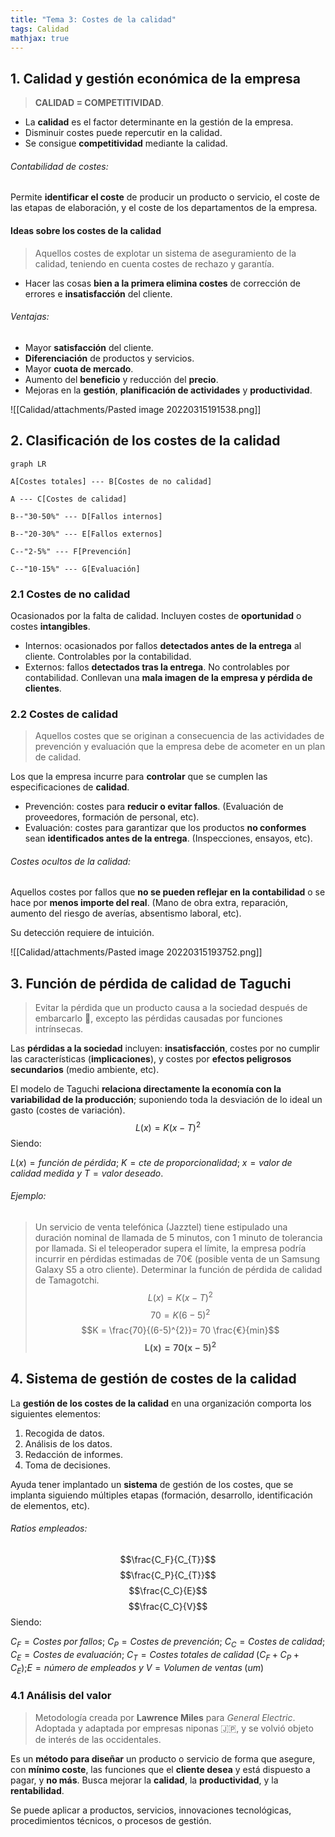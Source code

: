 ```yaml
---
title: "Tema 3: Costes de la calidad"
tags: Calidad
mathjax: true
---
```


## 1. Calidad y gestión económica de la empresa

> __CALIDAD = COMPETITIVIDAD__.

- La __calidad__ es el factor determinante en la gestión de la empresa.
- Disminuir costes puede repercutir en la calidad.
- Se consigue **competitividad** mediante la calidad.

###### Contabilidad de costes:

Permite **identificar el coste** de producir un producto o servicio, el coste de las etapas de elaboración, y el coste de los departamentos de la empresa.

#### Ideas sobre los costes de la calidad

> Aquellos costes de explotar un sistema de aseguramiento de la calidad, teniendo en cuenta costes de rechazo y garantía.

- Hacer las cosas **bien a la primera elimina costes** de corrección de errores e **insatisfacción** del cliente.

###### Ventajas:

- Mayor __satisfacción__ del cliente.
- __Diferenciación__ de productos y servicios.
- Mayor __cuota de mercado__.
- Aumento del __beneficio__ y reducción del __precio__.
- Mejoras en la __gestión__, __planificación de actividades__ y __productividad__.


![[Calidad/attachments/Pasted image 20220315191538.png]]

## 2. Clasificación de los costes de la calidad

```mermaid
graph LR

A[Costes totales] --- B[Costes de no calidad]

A --- C[Costes de calidad]

B--"30-50%" --- D[Fallos internos]

B--"20-30%" --- E[Fallos externos]

C--"2-5%" --- F[Prevención]

C--"10-15%" --- G[Evaluación]
```

### 2.1 Costes de no calidad

Ocasionados por la falta de calidad. Incluyen costes de __oportunidad__ o costes __intangibles__.

- Internos: ocasionados por fallos __detectados antes de la entrega__ al cliente. Controlables por la contabilidad.
- Externos: fallos __detectados tras la entrega__. No controlables por contabilidad. Conllevan una __mala imagen de la empresa y pérdida de clientes__.

### 2.2 Costes de calidad

> Aquellos costes que se originan a consecuencia de las actividades de prevención y evaluación que la empresa debe de acometer en un plan de calidad.

Los que la empresa incurre para **controlar** que se cumplen las especificaciones de __calidad__.

- Prevención: costes para __reducir o evitar fallos__. (Evaluación de proveedores, formación de personal, etc).
- Evaluación: costes para garantizar que los productos __no conformes__ sean __identificados antes de la entrega__. (Inspecciones, ensayos, etc).

###### Costes ocultos de la calidad:

Aquellos costes por fallos que __no se pueden reflejar en la contabilidad__ o se hace por __menos importe del real__. (Mano de obra extra, reparación, aumento del riesgo de averías, absentismo laboral, etc).

Su detección requiere de intuición.

![[Calidad/attachments/Pasted image 20220315193752.png]]

## 3. Función de pérdida de calidad de Taguchi

> Evitar la pérdida que un producto causa a la sociedad después de embarcarlo 🚢, excepto las pérdidas causadas por funciones intrínsecas.

Las __pérdidas a la sociedad__ incluyen: __insatisfacción__, costes por no cumplir las características (__implicaciones__), y costes por __efectos peligrosos secundarios__ (medio ambiente, etc).

El modelo de Taguchi __relaciona directamente la economía con la variabilidad de la producción__; suponiendo toda la desviación de lo ideal un gasto (costes de variación).
$$L(x) = K(x - T)^2$$
Siendo:

$L(x) = función\; de\; pérdida$; $K = cte\; de\; proporcionalidad$; $x = valor\; de\; calidad\; medida$ $y$ $T = valor\; deseado$.

###### Ejemplo:

> Un servicio de venta telefónica (Jazztel) tiene estipulado una duración nominal de llamada de 5 minutos, con 1 minuto de tolerancia por llamada. Si el teleoperador supera el límite, la empresa podría incurrir en pérdidas estimadas de 70€ (posible venta de un Samsung Galaxy S5 a otro cliente). Determinar la función de pérdida de calidad de Tamagotchi.
$$L(x) = K(x - T)^2$$
$$70 = K(6 - 5)^2$$
$$K = \frac{70}{(6-5)^{2}}= 70 \frac{€}{min}$$
$$\boldsymbol{L(x) = 70(x - 5)^2}$$

## 4. Sistema de gestión de costes de la calidad

La __gestión de los costes de la calidad__ en una organización comporta los siguientes elementos:

1. Recogida de datos.
2. Análisis de los datos.
3. Redacción de informes.
4. Toma de decisiones.

Ayuda tener implantado un __sistema__ de gestión de los costes, que se implanta siguiendo múltiples etapas (formación, desarrollo, identificación de elementos, etc).
<div style="page-break-after: always;"></div>

###### Ratios empleados:
$$\frac{C_F}{C_{T}}$$
$$\frac{C_P}{C_{T}}$$
$$\frac{C_C}{E}$$
$$\frac{C_C}{V}$$
Siendo:

${C_{F}=Costes\;por\;fallos}$; $C_{P}=Costes\;de\;prevención$; $C_{C} = Costes\;de\;calidad$; $C_{E}=Costes\;de\;evaluación$; $C_{T}=Costes\;totales\;de\;calidad\;(C_{F}+C_{P}+C_{E})$;$E = número\;de\;empleados$ $y$ $V = Volumen\;de\;ventas\;(um)$

### 4.1 Análisis del valor

> Metodología creada por __Lawrence Miles__ para _General Electric_. Adoptada y adaptada por empresas niponas 🇯🇵, y se volvió objeto de interés de las occidentales.

Es un __método para diseñar__ un producto o servicio de forma que asegure, con __mínimo coste__, las funciones que el __cliente desea__ y está dispuesto a pagar, y __no más__. Busca mejorar la **calidad**, la **productividad**, y la **rentabilidad**.

Se puede aplicar a productos, servicios, innovaciones tecnológicas, procedimientos técnicos, o procesos de gestión.